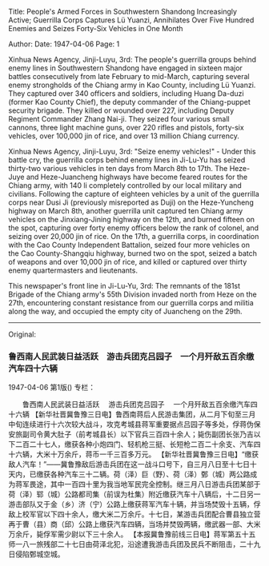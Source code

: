 Title: People's Armed Forces in Southwestern Shandong Increasingly Active; Guerrilla Corps Captures Lü Yuanzi, Annihilates Over Five Hundred Enemies and Seizes Forty-Six Vehicles in One Month

Author:
Date: 1947-04-06
Page: 1

Xinhua News Agency, Jinji-Luyu, 3rd: The people's guerrilla groups behind enemy lines in Southwestern Shandong have engaged in sixteen major battles consecutively from late February to mid-March, capturing several enemy strongholds of the Chiang army in Kao County, including Lü Yuanzi. They captured over 340 officers and soldiers, including Huang Da-duzi (former Kao County Chief), the deputy commander of the Chiang-puppet security brigade. They killed or wounded over 227, including Deputy Regiment Commander Zhang Nai-ji. They seized four various small cannons, three light machine guns, over 220 rifles and pistols, forty-six vehicles, over 100,000 jin of rice, and over 13 million Chiang currency.

Xinhua News Agency, Jinji-Luyu, 3rd: "Seize enemy vehicles!" - Under this battle cry, the guerrilla corps behind enemy lines in Ji-Lu-Yu has seized thirty-two various vehicles in ten days from March 8th to 17th. The Heze-Juye and Heze-Juancheng highways have become feared routes for the Chiang army, with 140 li completely controlled by our local military and civilians. Following the capture of eighteen vehicles by a unit of the guerrilla corps near Dusi Ji (previously misreported as Duji) on the Heze-Yuncheng highway on March 8th, another guerrilla unit captured ten Chiang army vehicles on the Jinxiang-Jining highway on the 12th, and burned fifteen on the spot, capturing over forty enemy officers below the rank of colonel, and seizing over 20,000 jin of rice. On the 17th, a guerrilla corps, in coordination with the Cao County Independent Battalion, seized four more vehicles on the Cao County-Shangqiu highway, burned two on the spot, seized a batch of weapons and over 10,000 jin of rice, and killed or captured over thirty enemy quartermasters and lieutenants.

This newspaper's front line in Ji-Lu-Yu, 3rd: The remnants of the 181st Brigade of the Chiang army's 55th Division invaded north from Heze on the 27th, encountering constant resistance from our guerrilla corps and militia along the way, and occupied the empty city of Juancheng on the 29th.



<hr /> 

Original: 


### 鲁西南人民武装日益活跃　游击兵团克吕园子　一个月歼敌五百余缴汽车四十六辆

1947-04-06
第1版()
专栏：

　　鲁西南人民武装日益活跃
  　游击兵团克吕园子
  　一个月歼敌五百余缴汽车四十六辆
    【新华社晋冀鲁豫三日电】鲁西南蒋后人民游击集团，从二月下旬至三月中旬连续进行十六次较大战斗，攻克考城县蒋军重要据点吕园子等多处，俘蒋伪保安旅副司令黄大肚子（前考城县长）以下官兵三百四十余人；毙伤副团长张乃吉以下二百二十七人，缴获各种小炮四门、轻机枪三挺、长短枪二百二十余支、汽车四十六辆，大米十万余斤，蒋币一千三百多万元。
    【新华社晋冀鲁豫三日电】“缴获敌人汽车！”——冀鲁豫敌后游击兵团在这一战斗口号下，自三月八日至十七日十天内，已缴获各种汽车三十二辆。荷（泽）巨（野）、荷（泽）鄄（城）两公路成为蒋军畏途，其中一百四十里为我当地军民完全控制。继三月八日游击兵团某部于荷（泽）郓（城）公路都司集（前误为杜集）附近缴获汽车十八辆后，十二日另一游击部队又于金（乡）济（宁）公路上缴获蒋军汽车十辆，并当场焚毁十五辆，俘敌上校军官以下四十余人，缴大米二万余斤。十七日，某游击兵团配合曹县独立营再于曹（县）商（邱）公路上缴获汽车四辆，当场并焚毁两辆，缴武器一部、大米万余斤，毙俘军需少尉以下三十余人。
    【本报冀鲁豫前线三日电】蒋军第五十五师一八一旅残部二十七日由荷泽北犯，沿途遭我游击兵团及民兵不断阻击，二十九日侵陷鄄城空城。
